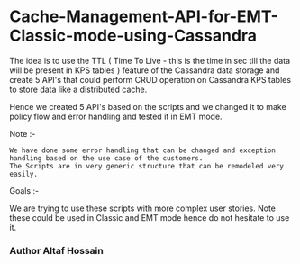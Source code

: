 # Cache-Management-API-for-EMT-Classic-mode-using-Cassandra
The idea is to use the TTL ( Time To Live - this is the time in sec till the data will be present in KPS tables ) feature of the Cassandra data storage and create 5 API's that could perform CRUD operation on Cassandra KPS tables to store data like a distributed cache.


Hence we created 5 API's based on the scripts and we changed it to make policy flow and error handling and tested it in EMT mode.


Note :-

    We have done some error handling that can be changed and exception handling based on the use case of the customers.
    The Scripts are in very generic structure that can be remodeled very easily.

 

Goals :-

We are trying to use these scripts with more complex user stories. 
Note these could be used in Classic and EMT mode hence do not hesitate to use it. 

### Author Altaf Hossain
